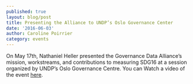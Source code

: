 ```yaml
---
published: true
layout: blog/post
title: Presenting the Alliance to UNDP’s Oslo Governance Center
date: '2016-06-03'
author: Caroline Poirrier
category: events
---
```

On May 17th, Nathaniel Heller presented the Governance Data Alliance’s mission, workstreams, and contributions to measuring SDG16 at a session organized by UNDP’s Oslo Governance Centre. You can Watch a video of the event [here](https://www.youtube.com/watch?v=j3Z-vEdbTQE&feature=youtu.be).

